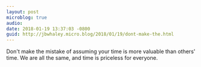 ```yaml
---
layout: post
microblog: true
audio: 
date: 2018-01-19 13:37:03 -0800
guid: http://jbwhaley.micro.blog/2018/01/19/dont-make-the.html
---
```

Don't make the mistake of assuming your time is more valuable than others' time. We are all the same, and time is priceless for everyone.
